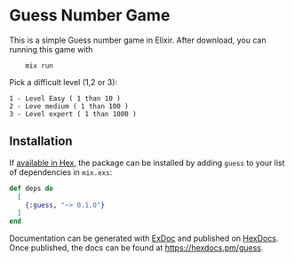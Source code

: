 # Guess Number Game

This is a simple Guess number game in Elixir.
After download, you can running this game with
```
	mix run
```


Pick a difficult level (1,2 or 3):
```
1 - Level Easy ( 1 than 10 )
2 - Leve medium ( 1 than 100 )
3 - Level expert ( 1 than 1000 )
```


## Installation

If [available in Hex](https://hex.pm/docs/publish), the package can be installed
by adding `guess` to your list of dependencies in `mix.exs`:

```elixir
def deps do
  [
    {:guess, "~> 0.1.0"}
  ]
end
```

Documentation can be generated with [ExDoc](https://github.com/elixir-lang/ex_doc)
and published on [HexDocs](https://hexdocs.pm). Once published, the docs can
be found at <https://hexdocs.pm/guess>.

